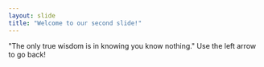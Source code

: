 ```yaml
---
layout: slide
title: "Welcome to our second slide!"
---
```

"The only true wisdom is in knowing you know nothing."
Use the left arrow to go back!
